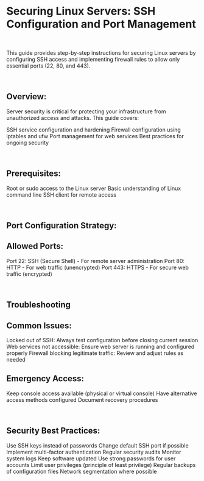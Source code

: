 # Securing Linux Servers: SSH Configuration and Port Management

<br/>

This guide provides step-by-step instructions for securing Linux servers by configuring SSH access and implementing firewall rules to allow only essential ports (22, 80, and 443).

<br/>

## Overview:
Server security is critical for protecting your infrastructure from unauthorized access and attacks. This guide covers:

SSH service configuration and hardening
Firewall configuration using iptables and ufw
Port management for web services
Best practices for ongoing security

<br/>

## Prerequisites:

Root or sudo access to the Linux server
Basic understanding of Linux command line
SSH client for remote access

<br/>


## Port Configuration Strategy:
## Allowed Ports:

Port 22: SSH (Secure Shell) - For remote server administration
Port 80: HTTP - For web traffic (unencrypted)
Port 443: HTTPS - For secure web traffic (encrypted)

<br/>

## Troubleshooting
## Common Issues:

Locked out of SSH: Always test configuration before closing current session
Web services not accessible: Ensure web server is running and configured properly
Firewall blocking legitimate traffic: Review and adjust rules as needed

## Emergency Access:

Keep console access available (physical or virtual console)
Have alternative access methods configured
Document recovery procedures

<br/>

## Security Best Practices:

Use SSH keys instead of passwords
Change default SSH port if possible
Implement multi-factor authentication
Regular security audits
Monitor system logs
Keep software updated
Use strong passwords for user accounts
Limit user privileges (principle of least privilege)
Regular backups of configuration files
Network segmentation where possible
